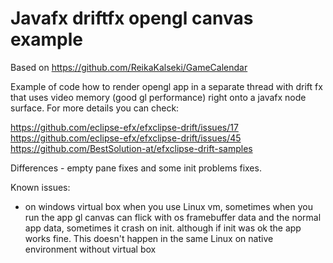 # Javafx driftfx opengl canvas example
Based on https://github.com/ReikaKalseki/GameCalendar

Example of code how to render opengl app in a separate thread with drift fx that uses video memory (good gl performance) right onto a javafx node surface.
For more details you can check: 

https://github.com/eclipse-efx/efxclipse-drift/issues/17
https://github.com/eclipse-efx/efxclipse-drift/issues/45
https://github.com/BestSolution-at/efxclipse-drift-samples

Differences - empty pane fixes and some init problems fixes.

Known issues:
* on windows virtual box when you use Linux vm, sometimes when you run the app gl canvas can flick with os framebuffer data and the normal app data, sometimes it crash on init. although if init was ok the app works fine. This doesn't happen in the same Linux on native environment without virtual box
